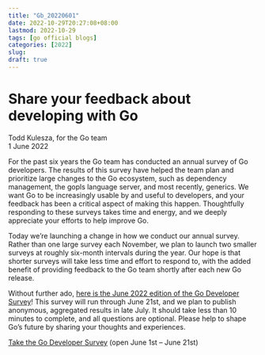 ```yaml
---
title: "Gb_20220601"
date: 2022-10-29T20:27:08+08:00
lastmod: 2022-10-29
tags: [go official blogs]
categories: [2022]
slug:
draft: true
---
```

# Share your feedback about developing with Go

Todd Kulesza, for the Go team  
1 June 2022

For the past six years the Go team has conducted an annual survey of Go developers. The results of this survey have helped the team plan and prioritize large changes to the Go ecosystem, such as dependency management, the gopls language server, and most recently, generics. We want Go to be increasingly usable by and useful to developers, and your feedback has been a critical aspect of making this happen. Thoughtfully responding to these surveys takes time and energy, and we deeply appreciate your efforts to help improve Go.

Today we’re launching a change in how we conduct our annual survey. Rather than one large survey each November, we plan to launch two smaller surveys at roughly six-month intervals during the year. Our hope is that shorter surveys will take less time and effort to respond to, with the added benefit of providing feedback to the Go team shortly after each new Go release.

Without further ado, [here is the June 2022 edition of the Go Developer Survey](https://google.qualtrics.com/jfe/form/SV_7O3x4IZKiUn0QCO?s=b)! This survey will run through June 21st, and we plan to publish anonymous, aggregated results in late July. It should take less than 10 minutes to complete, and all questions are optional. Please help to shape Go’s future by sharing your thoughts and experiences.

[Take the Go Developer Survey](https://google.qualtrics.com/jfe/form/SV_7O3x4IZKiUn0QCO?s=b) (open June 1st – June 21st)

